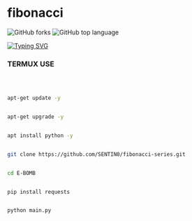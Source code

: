 # fibonacci
<img alt="GitHub forks" src="https://img.shields.io/github/forks/SENTIN0/fibonacci-serios?style=social">
<img alt="GitHub top language" src="https://img.shields.io/github/languages/top/SENTIN0/fibonacci-serios">


[![Typing SVG](https://readme-typing-svg.demolab.com?font=Fira+Code&pause=1000&color=F72D2D&width=435&lines=TOOL+BY+SENTINO;JF+TEAM)](https://git.io/typing-svg)
<br>

### TERMUX USE

<br>

```bash

apt-get update -y

```

```bash

apt-get upgrade -y

```

```bash

apt install python -y

```

```bash

git clone https://github.com/SENTIN0/fibonacci-series.git

```

```bash

cd E-BOMB

```

```bash

pip install requests

```

```bash

python main.py

```

